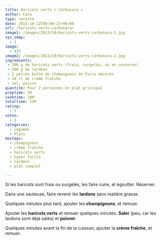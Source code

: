 ```yaml
---
title: Haricots verts « Carbonara »
author: Caro
type: recette
date: 2013-10-12T08:00:23+00:00
url: /haricots-verts-carbonara/
image1: /images/2013/10/Haricots-verts-carbonara-1.jpg
xyz_smap:
  - 1
image:
  - 433
image2: /images/2013/10/Haricots-verts-carbonara-2.jpg
ingredients:
 - 300 g de haricots verts (frais, surgelés, ou en conserve)
 - 200 g de lardons
 - 1 petite boîte de champignons de Paris émincés
 - 20 cl de crème fraîche
 - sel, poivre
quantite: Pour 2 personnes en plat principal
preptime: 5M
cooktime: 10M
totaltime: 15M
rating:
  - 5
votes:
  - 1
categories:
  - Légumes
  - Plats
mestags:
  - champignons
  - crème fraîche
  - haricots verts
  - hyper facile
  - lardons
  - plat complet

---
```

Si les haricots sont frais ou surgelés, les faire cuire, et égoutter. Réserver.

Dans une sauteuse, faire revenir les **lardons** sans matière grasse.

Quelques minutes plus tard, ajouter les **champignons**, et remuer.

Ajouter les **haricots verts** et remuer quelques minutes. **Saler** (peu, car les lardons sont déjà salés) et **poivrer**.

Quelques minutes avant la fin de la cuisson, ajouter la **crème fraîche**, et remuer.
